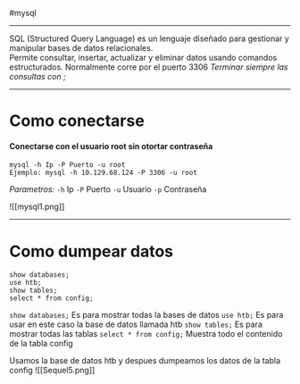 #mysql 

---------

SQL (Structured Query Language) es un lenguaje diseñado para gestionar y manipular bases de datos relacionales.  
Permite consultar, insertar, actualizar y eliminar datos usando comandos estructurados.
Normalmente corre por el puerto 3306
*Terminar siempre las consultas con ;*

---------
# Como conectarse
#### Conectarse con el usuario root sin otortar contraseña

```shell
mysql -h Ip -P Puerto -u root
Ejemplo: mysql -h 10.129.68.124 -P 3306 -u root
```
*Parametros:*
`-h` Ip
`-P` Puerto
`-u` Usuario
`-p` Contraseña

![[mysql1.png]]

--------
# Como dumpear datos

```
show databases;  
use htb;
show tables;
select * from config;
```

`show databases;` Es para mostrar todas la bases de datos
`use htb;` Es para usar en este caso la base de datos llamada htb
`show tables;` Es para mostrar todas las tablas
`select * from config;` Muestra todo el contenido de la tabla config

Usamos la base de datos htb y despues dumpeamos los datos de la tabla config
![[Sequel5.png]]